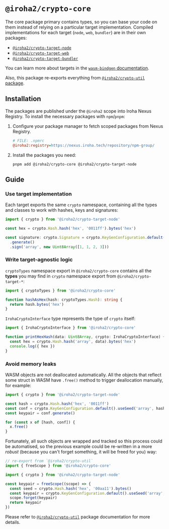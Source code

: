 # `@iroha2/crypto-core`

The core package primary contains types, so you can base your code on them instead of relying on a particular target implementation. Compiled implementations for each target (`node`, `web`, `bundler`) are in their own packages:

- [`@iroha2/crypto-target-node`](https://github.com/hyperledger/iroha-javascript/tree/iroha2/packages/crypto/packages/target-node)
- [`@iroha2/crypto-target-web`](https://github.com/hyperledger/iroha-javascript/tree/iroha2/packages/crypto/packages/target-web)
- [`@iroha2/crypto-target-bundler`](https://github.com/hyperledger/iroha-javascript/tree/iroha2/packages/crypto/packages/target-bundler)

You can learn more about targets in the [`wasm-bindgen` documentation](https://rustwasm.github.io/docs/wasm-bindgen/reference/deployment.html).

Also, this package re-exports everything from [`@iroha2/crypto-util` package](https://github.com/hyperledger/iroha-javascript/tree/iroha2/packages/crypto/packages/util).

## Installation

The packages are published under the `@iroha2` scope into Iroha Nexus Registry.
To install the necessary packages with `npm`/`pnpm`:

1. Configure your package manager to fetch scoped packages from Nexus Registry.

   ```ini
   # FILE: .npmrc
   @iroha2:registry=https://nexus.iroha.tech/repository/npm-group/
   ```

2. Install the packages you need:

   ```shell
   pnpm add @iroha2/crypto-core @iroha2/crypto-target-node
   ```

## Guide

### Use target implementation

Each target exports the same `crypto` namespace, containing all the types and classes to work with hashes, keys and signatures:

```ts
import { crypto } from '@iroha2/crypto-target-node'

const hex = crypto.Hash.hash('hex', '0011ff').bytes('hex')

const signature: crypto.Signature = crypto.KeyGenConfiguration.default()
  .generate()
  .sign('array', new Uint8Array([1, 1, 2, 3]))
```

### Write target-agnostic logic

`cryptoTypes` namespace export in `@iroha2/crypto-core` contains all the **types** you may find in `crypto` namespace export from `@iroha2/crypto-target-*`:

```ts
import { cryptoTypes } from '@iroha2/crypto-core'

function hashAsHex(hash: cryptoTypes.Hash): string {
  return hash.bytes('hex')
}
```

`IrohaCryptoInterface` type represents the type of `crypto` itself:

```ts
import { IrohaCryptoInterface } from '@iroha2/crypto-core'

function printHexHash(data: Uint8Array, crypto: IrohaCryptoInterface) {
  const hex = crypto.Hash.hash('array', data).bytes('hex')
  console.log({ hex })
}
```

### Avoid memory leaks

WASM objects are not deallocated automatically. All the objects that reflect some struct in WASM have `.free()` method to trigger deallocation manually, for example:

```ts
import { crypto } from '@iroha2/crypto-target-node'

const hash = crypto.Hash.hash('hex', '0011ff')
const conf = crypto.KeyGenConfiguration.default().useSeed('array', hash.bytes())
const keypair = conf.generate()

for (const x of [hash, conf]) {
  x.free()
}
```

Fortunately, all such objects are wrapped and tracked so this process could be automatised, so the previous example could be re-written in a more _robust_ (because you can't forget something, it will be freed for you) way:

```ts
// re-export from `@iroha2/crypto-util`
import { freeScope } from '@iroha2/crypto-core'

import { crypto } from '@iroha2/crypto-target-node'

const keypair = freeScope((scope) => {
  const seed = crypto.Hash.hash('hex', '00aa11').bytes()
  const keypair = crypto.KeyGenConfiguration.default().useSeed('array', seed).generate()
  scope.forget(keypair)
  return keypair
})
```

Please refer to [`@iroha2/crypto-util`](https://github.com/hyperledger/iroha-javascript/tree/iroha2/packages/crypto/packages/util) package documentation for more details.
